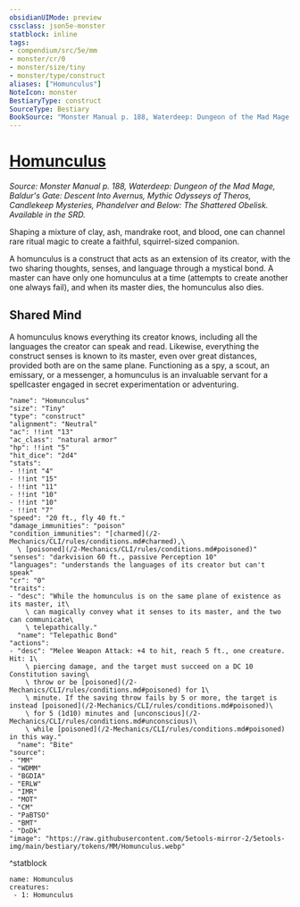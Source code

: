 ```yaml
---
obsidianUIMode: preview
cssclass: json5e-monster
statblock: inline
tags:
- compendium/src/5e/mm
- monster/cr/0
- monster/size/tiny
- monster/type/construct
aliases: ["Homunculus"]
NoteIcon: monster
BestiaryType: construct
SourceType: Bestiary
BookSource: "Monster Manual p. 188, Waterdeep: Dungeon of the Mad Mage, Baldur's Gate: Descent Into Avernus, Mythic Odysseys of Theros, Candlekeep Mysteries, Phandelver and Below: The Shattered Obelisk. Available in the SRD."
---
```

# [Homunculus](2-Mechanics/CLI/bestiary/construct/homunculus.md)
*Source: Monster Manual p. 188, Waterdeep: Dungeon of the Mad Mage, Baldur's Gate: Descent Into Avernus, Mythic Odysseys of Theros, Candlekeep Mysteries, Phandelver and Below: The Shattered Obelisk. Available in the SRD.*  

Shaping a mixture of clay, ash, mandrake root, and blood, one can channel rare ritual magic to create a faithful, squirrel-sized companion.

A homunculus is a construct that acts as an extension of its creator, with the two sharing thoughts, senses, and language through a mystical bond. A master can have only one homunculus at a time (attempts to create another one always fail), and when its master dies, the homunculus also dies.

## Shared Mind

A homunculus knows everything its creator knows, including all the languages the creator can speak and read. Likewise, everything the construct senses is known to its master, even over great distances, provided both are on the same plane. Functioning as a spy, a scout, an emissary, or a messenger, a homunculus is an invaluable servant for a spellcaster engaged in secret experimentation or adventuring.

```statblock
"name": "Homunculus"
"size": "Tiny"
"type": "construct"
"alignment": "Neutral"
"ac": !!int "13"
"ac_class": "natural armor"
"hp": !!int "5"
"hit_dice": "2d4"
"stats":
- !!int "4"
- !!int "15"
- !!int "11"
- !!int "10"
- !!int "10"
- !!int "7"
"speed": "20 ft., fly 40 ft."
"damage_immunities": "poison"
"condition_immunities": "[charmed](/2-Mechanics/CLI/rules/conditions.md#charmed),\
  \ [poisoned](/2-Mechanics/CLI/rules/conditions.md#poisoned)"
"senses": "darkvision 60 ft., passive Perception 10"
"languages": "understands the languages of its creator but can't speak"
"cr": "0"
"traits":
- "desc": "While the homunculus is on the same plane of existence as its master, it\
    \ can magically convey what it senses to its master, and the two can communicate\
    \ telepathically."
  "name": "Telepathic Bond"
"actions":
- "desc": "Melee Weapon Attack: +4 to hit, reach 5 ft., one creature. Hit: 1\
    \ piercing damage, and the target must succeed on a DC 10 Constitution saving\
    \ throw or be [poisoned](/2-Mechanics/CLI/rules/conditions.md#poisoned) for 1\
    \ minute. If the saving throw fails by 5 or more, the target is instead [poisoned](/2-Mechanics/CLI/rules/conditions.md#poisoned)\
    \ for 5 (1d10) minutes and [unconscious](/2-Mechanics/CLI/rules/conditions.md#unconscious)\
    \ while [poisoned](/2-Mechanics/CLI/rules/conditions.md#poisoned) in this way."
  "name": "Bite"
"source":
- "MM"
- "WDMM"
- "BGDIA"
- "ERLW"
- "IMR"
- "MOT"
- "CM"
- "PaBTSO"
- "BMT"
- "DoDk"
"image": "https://raw.githubusercontent.com/5etools-mirror-2/5etools-img/main/bestiary/tokens/MM/Homunculus.webp"
```
^statblock

```encounter-table
name: Homunculus
creatures:
 - 1: Homunculus
```